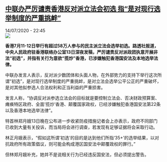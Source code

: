 <!--1594763781000-->
[中联办严厉谴责香港反对派立法会初选   指“是对现行选举制度的严重挑衅”](http://www.rfi.fr//cn/%E4%B8%AD%E5%9B%BD/20200714-%E4%B8%AD%E8%81%94%E5%8A%9E%E4%B8%A5%E5%8E%89%E8%B0%B4%E8%B4%A3%E9%A6%99%E6%B8%AF%E5%8F%8D%E5%AF%B9%E6%B4%BE%E7%AB%8B%E6%B3%95%E4%BC%9A%E5%88%9D%E9%80%89-%E6%8C%87-%E6%98%AF%E5%AF%B9%E7%8E%B0%E8%A1%8C%E9%80%89%E4%B8%BE%E5%88%B6%E5%BA%A6%E7%9A%84%E4%B8%A5%E9%87%8D%E6%8C%91%E8%A1%85)
------

<div>14/07/2020 - 22:45</div><img src="https://s.rfi.fr/media/display/abba3ca0-c498-11ea-b9c2-005056a964fe/w:310/p:16x9/2020-07-12T082128Z_1503456122_RC2IRH9QAQ9M_RTRMADP_3_HONGKONG-ELECTION.JPG"><p><strong>香港7月11-12日举行有超过58万人参与的民主派立法会选举初选。路透社报道，中央人民政府驻香港联络办公室13日深夜发稿，严厉谴责反对派政团执意开展非法“初选”，并指有关行为意欲“揽炒”香港，已涉嫌触犯香港国安法及本地选举法律。</strong></p><div class="t-content__body u-clearfix"><div class="m-interstitial"></div><p>中联办发言人表示，反对派少数团体和头面人物，在外部势力的支持下举行这次所谓“初选”，是对现行选举制度的严重挑衅，是对立法会选举公平公正的严重破坏，是对其他拟参选人合法权利和正当利益的严重损害。</p><p>发言人称，“协调反对派参选立法会的目标就是要控制立法会、否决财政预算案、瘫痪特区政府、全面‘揽炒’香港、颠覆国家政权，已经涉嫌触犯香港国安法第22条以及香港本地选举法律”。</p><p>特首林郑月娥13日晚在公布进一步收紧防疫措施记者会上亦表示，政府不同部门已收到大量有关投诉，而当局将会进行调查，若发现有足够证据将会采取行动。</p><p>林正月娥表示，“假如这所谓‘初选’的目的是达到他们所指‘35+’的选举结果，以对抗政府所有政策倡议，则可能会构成港区国安法中颠覆政权的罪行。”</p><p>但林郑月娥补充，她并不是说相关行为已经违反国安法，但必须提出警告。</p><div class="o-self-promo o-self-promo--nl o-self-promo--hidden" data-selfpromo-newsletter></div><div class="o-self-promo o-self-promo--app o-self-promo--hidden" data-selfpromo-app></div></div>
